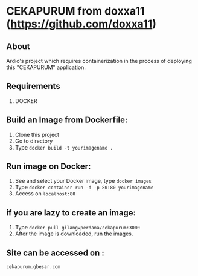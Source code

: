 # CEKAPURUM from doxxa11 (https://github.com/doxxa11)

## About

Ardio's project which requires containerization in the process of deploying this "CEKAPURUM" application.

## Requirements
 1. DOCKER

## Build an Image from Dockerfile:

 1. Clone this project
 2. Go to directory
 3. Type `docker build -t yourimagename .`
 
## Run image on Docker:

  1. See and select your Docker image, type `docker images`
  2. Type `docker container run -d -p 80:80 yourimagename`
  3. Access on `localhost:80`
  
## if you are lazy to create an image:
  1. Type `docker pull gilangvperdana/cekapurum:3000`
  2. After the image is downloaded, run the images.

## Site can be accessed on :
 `cekapurum.gbesar.com`
